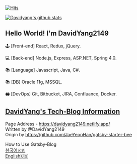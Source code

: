 [![Hits](https://hits.seeyoufarm.com/api/count/incr/badge.svg?url=https%3A%2F%2Fgithub.com%2FDavidYang2149&count_bg=%2379C83D&title_bg=%23555555&title=hits&edge_flat=false)](https://hits.seeyoufarm.com)

[![Davidyang's github stats](https://github-readme-stats.vercel.app/api?username=davidyang2149&theme=calm&show_icons=true)](https://github.com/DavidYang2149/github-readme-stats)

## Hello World! I'm DavidYang2149

🕹️ [Front-end] React, Redux, jQuery.

💻 [Back-end] Node.js, Express, ASP.NET, Spring 4.0.

📚 [Language] Javascript, Java, C#.

📚 [DB] Oracle 11g, MSSQL.

🖨️ [DevOps] Git, Bitbucket, JIRA, Confluance, Docker.

## [DavidYang's Tech-Blog Information](https://davidyang2149.netlify.app)

Page Address - https://davidyang2149.netlify.app/  
Written by @DavidYang2149  
Origin by https://github.com/JaeYeopHan/gatsby-starter-bee

How to Use Gatsby-Blog  
[한국어🇰🇷](./README.ko.md)  
[English🇺🇸](./README.en.md)
